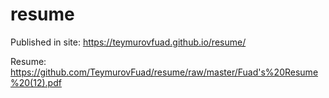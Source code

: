 # resume

Published in site: https://teymurovfuad.github.io/resume/

Resume: https://github.com/TeymurovFuad/resume/raw/master/Fuad's%20Resume%20(12).pdf
